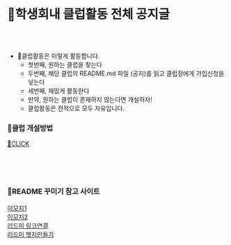 # 📌학생회내 클럽활동 전체 공지글
</br></br>
- 📌클럽활동은 이렇게 활동합니다.
  - 첫번째, 원하는 클럽을 찾는다
  - 두번째, 해당 클럽의 README.md 파일 (공지)를 읽고 클럽장에게 가입신청을 넣는다
  - 세번째, 재밌게 활동한다
  - 만약, 원하는 클럽이 존재하지 않는다면 개설하자!
  - 클럽활동은 전적으로 모두 자유입니다. 
 


### 📌클럽 개설방법 
[🧡CLICK](https://github.com/inha-csesc/Club/tree/main/TEMPLATE/HOWTOMAKECLUB)

</br></br></br>

### 📌README 꾸미기 참고 사이트
[이모지1](https://angelsitter.co.kr/app/emoji/) </br>
[이모지2](https://www.emojiengine.com/ko/keyboard/)</br>
[리드미 링크연결](https://ssssol.tistory.com/70)</br>
[리드미 뱃지만들기](https://velog.io/@cha-suyeon/github-%EA%B9%83%ED%97%88%EB%B8%8C-%EB%A6%AC%EB%93%9C%EB%AF%B8%EC%97%90%EC%84%9C-%EB%B1%83%EC%A7%80-%EB%A7%8C%EB%93%A4%EA%B8%B0)</br>

